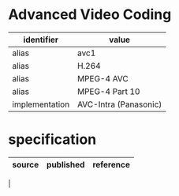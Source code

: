 # Advanced Video Coding
| identifier      | value
| -------------- | -----
| alias          | avc1
| alias          | H.264
| alias          | MPEG-4 AVC
| alias          | MPEG-4 Part 10
| implementation | AVC-Intra (Panasonic)

# specification
| source | published         | reference
| ------ | ----------------- | ---------
| 
